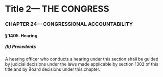 
# Title 2— THE CONGRESS
### CHAPTER 24— CONGRESSIONAL ACCOUNTABILITY
#### § 1405. Hearing
##### (h) Precedents

A hearing officer who conducts a hearing under this section shall be guided by judicial decisions under the laws made applicable by section 1302 of this title and by Board decisions under this chapter.
